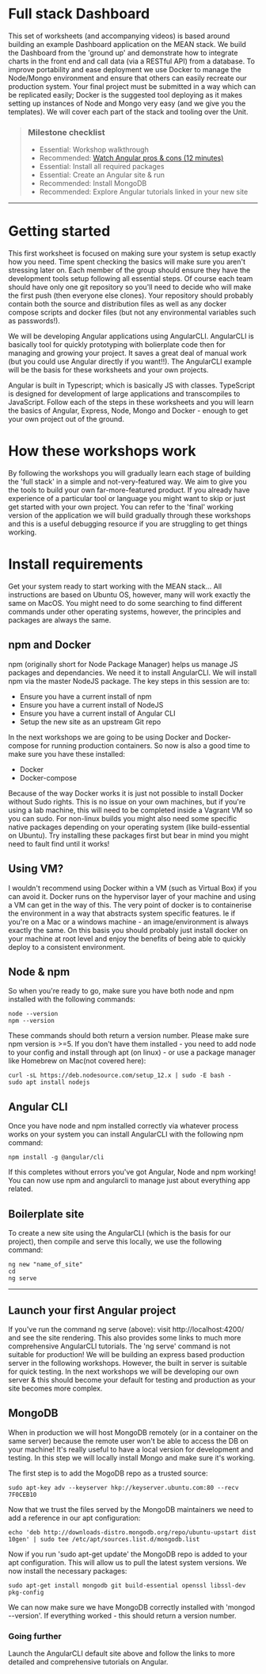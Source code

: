 # Full stack Dashboard

This set of worksheets (and accompanying videos) is based around building an example Dashboard application on the MEAN stack. We build the Dashboard from the 'ground up' and demonstrate how to integrate charts in the front end and call data (via a RESTful API) from a database. To improve portability and ease deployment we use Docker to manage the Node/Mongo environment and ensure that others can easily recreate our production system. Your final project must be submitted in a way which can be replicated easily; Docker is the suggested tool deploying as it makes setting up instances of Node and Mongo very easy (and we give you the templates). We will cover each part of the stack and tooling over the Unit.

> ### Milestone checklist
> - Essential: Workshop walkthrough
> - Recommended: [Watch Angular pros & cons (12 minutes)](https://www.youtube.com/watch?v=y14f_VFsZIA)
> - Essential: Install all required packages
> - Essential: Create an Angular site & run
> - Recommended: Install MongoDB
> - Recommended: Explore Angular tutorials linked in your new site
***
# Getting started

This first worksheet is focused on making sure your system is setup exactly how you need. Time spent checking the basics will make sure you aren't stressing later on. Each member of the group should ensure they have the development tools setup following all essential steps. Of course each team should have only one git repository so you'll need to decide who will make the first push (then everyone else clones). Your repository should probably contain both the source and distribution files as well as any docker compose scripts and docker files (but not any environmental variables such as passwords!). 

We will be developing Angular applications using  AngularCLI. AngularCLI is basically tool for quickly prototyping with bolierplate code then for managing and growing your project. It saves a great deal of manual work (but you could use Angular directly if you want!!). The AngularCLI example will be the basis for these worksheets and your own projects. 

Angular is built in Typescript; which is basically JS with classes. TypeScript is designed for development of large applications and transcompiles to JavaScript. Follow each of the steps in these worksheets and you will learn the basics of Angular, Express, Node, Mongo and Docker - enough to get your own project out of the ground. 

# How these workshops work

By following the workshops you will gradually learn each stage of building the 'full stack' in a simple and not-very-featured way. We aim to give you the tools to build your own far-more-featured product. If you already have experience of a particular tool or language you might want to skip or just get started with your own project. You can refer to the 'final' working version of the application we will build gradually through these workshops and this is a useful debugging resource if you are struggling to get things working. 

# Install requirements

Get your system ready to start working with the MEAN stack...
All instructions are based on Ubuntu OS, however, many will work exactly the same on MacOS. You might need to do some searching to find different commands under other operating systems, however, the principles and packages are always the same. 

## npm and Docker

npm (originally short for Node Package Manager) helps us manage JS packages and dependancies. We need it to install AngularCLI. We will install npm via the master NodeJS package. The key steps in this session are to: 

- Ensure you have a current install of npm
- Ensure you have a current install of NodeJS
- Ensure you have a current install of Angular CLI
- Setup the new site as an upstream Git repo

In the next workshops we are going to be using Docker and Docker-compose for running production containers. So now is also a good time to make sure you have these installed:

- Docker
- Docker-compose

Because of the way Docker works it is just not possible to install Docker without Sudo rights. This is no issue on your own machines, but if you're using a lab machine, this will need to be completed inside a Vagrant VM so you can sudo. For non-linux builds you might also need some specific native packages depending on your operating system (like build-essential on Ubuntu). Try installing these packages first but bear in mind you might need to fault find until it works!

## Using VM?

I wouldn't recommend using Docker within a VM (such as Virtual Box) if you can avoid it. Docker runs on the hypervisor layer of your machine and using a VM can get in the way of this. The very point of docker is to containerise the environment in a way that abstracts system specific features. Ie if you're on a Mac or a windows machine - an image/environment is always exactly the same. On this basis you should probably just install docker on your machine at root level and enjoy the benefits of being able to quickly deploy to a consistent environment. 

## Node & npm

So when you're ready to go, make sure you have both node and npm installed with the following commands: 
```
node --version
npm --version
```
These commands should both return a version number. Please make sure npm version is >=5. 
If you don't have them installed - you need to add node to your config and install through apt (on linux) - or use a package manager like Homebrew on Mac(not covered here): 
```
curl -sL https://deb.nodesource.com/setup_12.x | sudo -E bash -
sudo apt install nodejs
```
## Angular CLI

Once you have node and npm installed correctly via whatever process works on your system you can install AngularCLI with the following npm command: 
```
npm install -g @angular/cli
```
If this completes without errors you've got Angular, Node and npm working! You can now use npm and angularcli to manage just about everything app related. 

## Boilerplate site

To create a new site using the AngularCLI (which is the basis for our project), then compile and serve this locally, we use the following command: 
```
ng new "name_of_site"
cd
ng serve
```
***
## Launch your first Angular project

If you've run the command ng serve (above): visit http://localhost:4200/ and see the site rendering. This also provides some links to much more comprehensive AngularCLI tutorials. The 'ng serve' command is not suitable for production! We will be building an express based production server in the following workshops. However, the built in server is suitable for quick testing. In the next workshops we will be developing our own server & this should become your default for testing and production as your site becomes more complex. 

## MongoDB 

When in production we will host MongoDB remotely (or in a container on the same server) because the remote user won't be able to access the DB on your machine! It's really useful to have a local version for development and testing. In this step we will locally install Mongo and make sure it's working.

The first step is to add the MogoDB repo as a trusted source:
```
sudo apt-key adv --keyserver hkp://keyserver.ubuntu.com:80 --recv 7F0CEB10
```
Now that we trust the files served by the MongoDB maintainers we need to add a reference in our apt configuration:
```
echo 'deb http://downloads-distro.mongodb.org/repo/ubuntu-upstart dist 10gen' | sudo tee /etc/apt/sources.list.d/mongodb.list
```
Now if you run 'sudo apt-get update' the MongoDB repo is added to your apt configuration. This will allow us to pull the latest system versions. We now install the necessary packages:
```
sudo apt-get install mongodb git build-essential openssl libssl-dev pkg-config
```
We can now make sure we have MongoDB correctly installed with 'mongod --version'. If everything worked - this should return a version number. 

### Going further

Launch the AngularCLI default site above and follow the links to more detailed and comprehensive tutorials on Angular.
